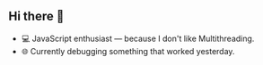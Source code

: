 ## Hi there 👋

- 💻 JavaScript enthusiast — because I don't like Multithreading.
- 🌐 Currently debugging something that worked yesterday.
